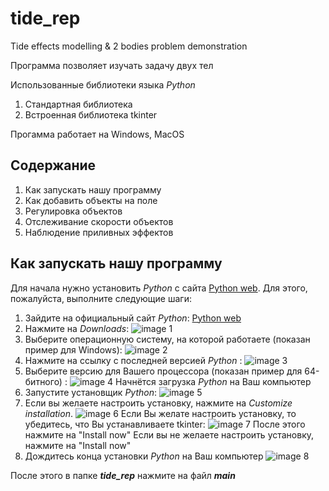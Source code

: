 ﻿# tide_rep
Tide effects modelling & 2 bodies problem demonstration 

Программа позволяет изучать задачу двух тел

Использованные библиотеки языка *Python*
1. Стандартная библиотека
2. Встроенная библиотека tkinter

Прогамма работает на Windows, MacOS

## Содержание

1. Как запускать нашу программу
2. Как добавить объекты на поле
3. Регулировка объектов
4. Отслеживание скорости объектов
5. Наблюдение приливных эффектов

## Как запускать нашу программу

Для начала нужно установить *Python* с сайта [Python web]. Для этого, пожалуйста, выполните следующие шаги:

1. Зайдите на официальный сайт *Python*: [Python web]
2. Нажмите на *Downloads*: 
![image 1](https://thumb.tildacdn.com/tild6630-6634-4835-b864-653434316537/-/format/webp/1.png)
3. Выберите операционную систему, на которой работаете (показан пример для Windows): 
![image 2](https://thumb.tildacdn.com/tild3162-3530-4462-b766-653539613736/-/format/webp/2.png)
4. Нажмите на ссылку с последней версией *Python* : 
![image 3](https://thumb.tildacdn.com/tild3832-3636-4432-a566-316537366338/-/format/webp/3.png)
5. Выберите версию для Вашего процессора (показан пример для 64-битного) : 
![image 4](https://thumb.tildacdn.com/tild6263-3037-4164-b136-623437326432/-/format/webp/4.png)
Начнётся загрузка *Python* на Ваш компьютер
6. Запустите установщик *Python*:
![image 5](https://thumb.tildacdn.com/tild3539-3539-4235-b339-366566373230/-/format/webp/5.png)
7. Если вы желаете настроить установку, нажмите на *Customize installation*. 
![image 6](https://thumb.tildacdn.com/tild3665-6362-4438-b961-393166653035/-/format/webp/6.png)
Если Вы желате настроить установку, то убедитесь, что Вы устанавливаете tkinter:
![image 7](https://thumb.tildacdn.com/tild3137-3437-4862-a266-303164303237/-/format/webp/7.png)
После этого нажмите на "Install now"
Если вы не желаете настроить установку, нажмите на "Install now"
8. Дождитесь конца установки *Python* на Ваш компьютер
![image 8](https://thumb.tildacdn.com/tild6338-3434-4064-b432-343062336265/-/format/webp/8.png)

После этого в папке ***tide_rep*** нажмите на файл ***main***

[Python web]:https://www.python.org/